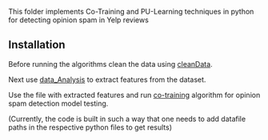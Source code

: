 This folder implements Co-Training and PU-Learning techniques in python for detecting opinion spam in Yelp reviews

## Installation

Before running the algorithms clean the data using [cleanData](https://github.com/anubha2704/IndependentStudy/blob/master/cleanData.py).

Next use [data_Analysis](https://github.com/anubha2704/IndependentStudy/blob/master/data_Analysis.py) to extract features from the dataset. 

Use the file with extracted features and run [co-training](https://github.com/anubha2704/IndependentStudy/blob/master/co-training.py) algorithm for opinion spam detection model testing.

(Currently, the code is built in such a way that one needs to add datafile paths in the respective python files to get results)
